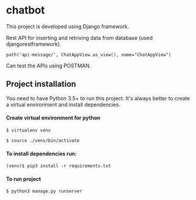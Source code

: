 # chatbot
This project is developed using Django framework. 

Rest API for inserting and retriving data from database (used djangorestframework).

``path('api-message/', ChatAppView.as_view(), name="ChatAppView")``

Can test the APIs using POSTMAN.

## Project installation
You need to have Python 3.5+ to run this project.
It's always better to create a virtual environment and install dependencies.

#### Create virtual environment for python
``$ virtualenv venv``

``$ source ./venv/bin/activate``

#### To install dependencies run:

``(venv)$ pip3 install -r requirements.txt``

#### To run project
``$ python3 manage.py runserver``
